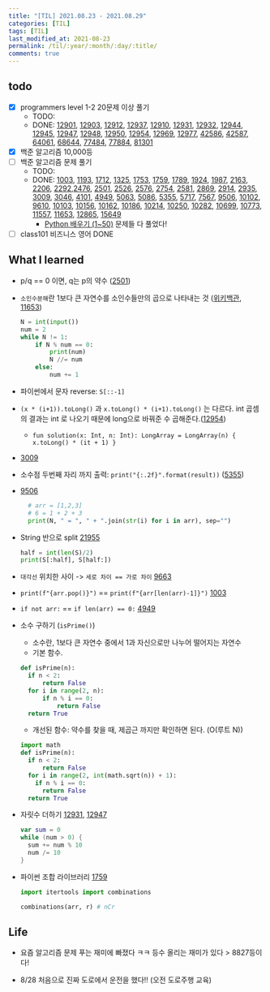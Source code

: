 ```yaml
---
title: "[TIL] 2021.08.23 - 2021.08.29"
categories: [TIL]
tags: [TIL]
last_modified_at: 2021-08-23
permalink: /til/:year/:month/:day/:title/
comments: true
---
```


## todo

- [x] programmers level 1-2 20문제 이상 풀기
  - TODO:
  - DONE: [12901](https://programmers.co.kr/learn/courses/30/lessons/12901), [12903](https://programmers.co.kr/learn/courses/30/lessons/12903), [12912](https://programmers.co.kr/learn/courses/30/lessons/12912), [12937](https://programmers.co.kr/learn/courses/30/lessons/12937), [12910](https://programmers.co.kr/learn/courses/30/lessons/12910), [12931](https://programmers.co.kr/learn/courses/30/lessons/12931), [12932](https://programmers.co.kr/learn/courses/30/lessons/12932), [12944](https://programmers.co.kr/learn/courses/30/lessons/12944), [12945](https://programmers.co.kr/learn/courses/30/lessons/12945), [12947](https://programmers.co.kr/learn/courses/30/lessons/12947), [12948](https://programmers.co.kr/learn/courses/30/lessons/12948), [12950](https://programmers.co.kr/learn/courses/30/lessons/12950), [12954](https://programmers.co.kr/learn/courses/30/lessons/12954), [12969](https://programmers.co.kr/learn/courses/30/lessons/12969), [12977](https://programmers.co.kr/learn/courses/30/lessons/12977), [42586](https://programmers.co.kr/learn/courses/30/lessons/42586), [42587](https://programmers.co.kr/learn/courses/30/lessons/42587), [64061](https://programmers.co.kr/learn/courses/30/lessons/64061), [68644](https://programmers.co.kr/learn/courses/30/lessons/68644), [77484](https://programmers.co.kr/learn/courses/30/lessons/77484), [77884](https://programmers.co.kr/learn/courses/30/lessons/77884), [81301](https://programmers.co.kr/learn/courses/30/lessons/81301)
- [x] 백준 알고리즘 10,000등
- [ ] 백준 알고리즘 문제 풀기
  - TODO:
  - DONE: [1003](https://www.acmicpc.net/problem/1003), [1193](https://www.acmicpc.net/problem/1193), [1712](https://www.acmicpc.net/problem/1712), [1325](https://www.acmicpc.net/problem/1325), [1753](https://www.acmicpc.net/problem/1753), [1759](https://www.acmicpc.net/problem/1759), [1789](https://www.acmicpc.net/problem/1789), [1924](https://www.acmicpc.net/problem/1924), [1987](https://www.acmicpc.net/problem/1987), [2163](https://www.acmicpc.net/problem/2163), [2206](https://www.acmicpc.net/problem/2206), [2292](https://www.acmicpc.net/problem/2292),[2476](https://www.acmicpc.net/problem/2476), [2501](https://www.acmicpc.net/problem/2501), [2526](https://www.acmicpc.net/problem/2526), [2576](https://www.acmicpc.net/problem/2576), [2754](https://www.acmicpc.net/problem/2754), [2581](https://www.acmicpc.net/problem/2581), [2869](https://www.acmicpc.net/problem/2869), [2914](https://www.acmicpc.net/problem/2914), [2935](https://www.acmicpc.net/problem/2935), [3009](https://www.acmicpc.net/problem/3009), [3046](https://www.acmicpc.net/problem/3046), [4101](https://www.acmicpc.net/problem/4101), [4949](https://www.acmicpc.net/problem/4949), [5063](https://www.acmicpc.net/problem/5063), [5086](https://www.acmicpc.net/problem/5086), [5355](https://www.acmicpc.net/problem/5355), [5717](https://www.acmicpc.net/problem/5717), [7567](https://www.acmicpc.net/problem/7567), [9506](https://www.acmicpc.net/problem/9506), [10102](https://www.acmicpc.net/problem/10102), [9610](https://www.acmicpc.net/problem/9610), [10103](https://www.acmicpc.net/problem/10103), [10156](https://www.acmicpc.net/problem/10156), [10162](https://www.acmicpc.net/problem/10162), [10186](https://www.acmicpc.net/problem/10186), [10214](https://www.acmicpc.net/problem/10214), [10250](https://www.acmicpc.net/problem/10250), [10282](https://www.acmicpc.net/problem/10282), [10699](https://www.acmicpc.net/problem/10699), [10773](https://www.acmicpc.net/problem/10773), [11557](https://www.acmicpc.net/problem/11557), [11653](https://www.acmicpc.net/problem/11653), [12865](https://www.acmicpc.net/problem/12865), [15649](https://www.acmicpc.net/problem/15649)
    - [Python 배우기 (1~50)](https://www.acmicpc.net/workbook/view/459) 문제들 다 풀었다!
- [ ] class101 비즈니스 영어 DONE

## What I learned

- p/q == 0 이면, q는 p의 약수 ([2501](https://www.acmicpc.net/problem/2501))
- `소인수분해`란 1보다 큰 자연수를 소인수들만의 곱으로 나타내는 것 ([위키백관](https://ko.wikipedia.org/wiki/소인수분해), [11653](https://www.acmicpc.net/problem/11653))

  ```python
  N = int(input())
  num = 2
  while N != 1:
      if N % num == 0:
          print(num)
          N //= num
      else:
          num += 1
  ```

- 파이썬에서 문자 reverse: `S[::-1]`
- `(x * (i+1)).toLong()` 과 `x.toLong() * (i+1).toLong()` 는 다르다. int 곱셈의 결과는 int 로 나오기 때문에 long으로 바꿔준 수 곱해준다.([12954](https://programmers.co.kr/learn/courses/30/lessons/12954))
  - `fun solution(x: Int, n: Int): LongArray = LongArray(n) { x.toLong() * (it + 1) }`
- [3009](https://www.acmicpc.net/problem/3009)
- 소수점 두번째 자리 까지 출력: `print("{:.2f}".format(result))` ([5355](https://www.acmicpc.net/problem/5355))

- [9506](https://www.acmicpc.net/problem/9506)

  ```python
    # arr = [1,2,3]
    # 6 = 1 + 2 + 3
    print(N, " = ", " + ".join(str(i) for i in arr), sep="")
  ```

- String 반으로 split [21955](https://www.acmicpc.net/problem/21955)

  ```python
  half = int(len(S)/2)
  print(S[:half], S[half:])
  ```

- `대각선` 위치한 사이 -> `세로 차이 == 가로 차이` [9663](https://www.acmicpc.net/problem/9663)

- `print(f"{arr.pop()}")` == `print(f"{arr[len(arr)-1]}")` [1003](https://www.acmicpc.net/problem/1003)

- `if not arr:` == `if len(arr) == 0:` [4949](https://www.acmicpc.net/problem/4949)

- 소수 구하기 (`isPrime()`)

  - 소수란, 1보다 큰 자연수 중에서 1과 자신으로만 나누어 떨어지는 자연수
  - 기본 함수.

  ```python
  def isPrime(n):
    if n < 2:
        return False
    for i in range(2, n):
        if n % i == 0:
            return False
    return True
  ```

  - 개선된 함수: 약수를 찾을 때, 제곱근 까지만 확인하면 된다. (O(루트 N))

  ```python
  import math
  def isPrime(n):
    if n < 2:
        return False
    for i in range(2, int(math.sqrt(n)) + 1):
      if n % i == 0:
        return False
    return True
  ```

- 자릿수 더하기 [12931](https://programmers.co.kr/learn/courses/30/lessons/12931), [12947](https://programmers.co.kr/learn/courses/30/lessons/12947)

  ```kotlin
  var sum = 0
  while (num > 0) {
    sum += num % 10
    num /= 10
  }
  ```

- 파이썬 조합 라이브러리 [1759](https://www.acmicpc.net/problem/1759)

  ```python
  import itertools import combinations

  combinations(arr, r) # nCr
  ```

## Life

- 요즘 알고리즘 문제 푸는 재미에 빠졌다 ㅋㅋ 등수 올리는 재미가 있다 > 8827등이다!

- 8/28 처음으로 진짜 도로에서 운전을 했다!! (오전 도로주행 교육)

